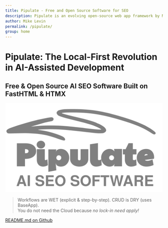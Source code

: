 ```yaml
---
title: Pipulate - Free and Open Source Software for SEO
description: Pipulate is an evolving open-source web app framework by Mike Levin for automating SEO tasks, designed to run locally using Nix Flakes.
author: Mike Levin
permalink: /pipulate/
group: home
---
```


# Pipulate: The Local-First Revolution in AI-Assisted Development

## Free & Open Source AI SEO Software Built on FastHTML & HTMX

<div style="text-align: center;">
  <img src="/ai-seo-software.svg" alt="Pipulate AI SEO Software">
</div>

> Workflows are WET (explicit & step-by-step). CRUD is DRY (uses BaseApp).  
> You do not need the Cloud because *no lock-in need apply!*  

[README.md on Github](https://github.com/miklevin/pipulate)
